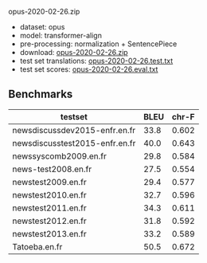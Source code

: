 opus-2020-02-26.zip

* dataset: opus
* model: transformer-align
* pre-processing: normalization + SentencePiece
* download: [opus-2020-02-26.zip](https://object.pouta.csc.fi/OPUS-MT-models/en-fr/opus-2020-02-26.zip)
* test set translations: [opus-2020-02-26.test.txt](https://object.pouta.csc.fi/OPUS-MT-models/en-fr/opus-2020-02-26.test.txt)
* test set scores: [opus-2020-02-26.eval.txt](https://object.pouta.csc.fi/OPUS-MT-models/en-fr/opus-2020-02-26.eval.txt)

## Benchmarks

| testset               | BLEU  | chr-F |
|-----------------------|-------|-------|
| newsdiscussdev2015-enfr.en.fr 	| 33.8 	| 0.602 |
| newsdiscusstest2015-enfr.en.fr 	| 40.0 	| 0.643 |
| newssyscomb2009.en.fr 	| 29.8 	| 0.584 |
| news-test2008.en.fr 	| 27.5 	| 0.554 |
| newstest2009.en.fr 	| 29.4 	| 0.577 |
| newstest2010.en.fr 	| 32.7 	| 0.596 |
| newstest2011.en.fr 	| 34.3 	| 0.611 |
| newstest2012.en.fr 	| 31.8 	| 0.592 |
| newstest2013.en.fr 	| 33.2 	| 0.589 |
| Tatoeba.en.fr 	| 50.5 	| 0.672 |

